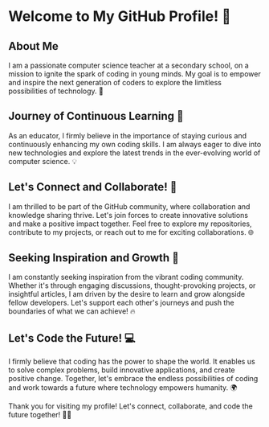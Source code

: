 # Welcome to My GitHub Profile! 👋

## About Me
I am a passionate computer science teacher at a secondary school, on a mission to ignite the spark of coding in young minds. My goal is to empower and inspire the next generation of coders to explore the limitless possibilities of technology. 🌟

## Journey of Continuous Learning 🚀
As an educator, I firmly believe in the importance of staying curious and continuously enhancing my own coding skills. I am always eager to dive into new technologies and explore the latest trends in the ever-evolving world of computer science. 💡

## Let's Connect and Collaborate! 🤝
I am thrilled to be part of the GitHub community, where collaboration and knowledge sharing thrive. Let's join forces to create innovative solutions and make a positive impact together. Feel free to explore my repositories, contribute to my projects, or reach out to me for exciting collaborations. 🌐

## Seeking Inspiration and Growth 🌱
I am constantly seeking inspiration from the vibrant coding community. Whether it's through engaging discussions, thought-provoking projects, or insightful articles, I am driven by the desire to learn and grow alongside fellow developers. Let's support each other's journeys and push the boundaries of what we can achieve! 🔥

## Let's Code the Future! 💻
I firmly believe that coding has the power to shape the world. It enables us to solve complex problems, build innovative applications, and create positive change. Together, let's embrace the endless possibilities of coding and work towards a future where technology empowers humanity. 🌍

Thank you for visiting my profile! Let's connect, collaborate, and code the future together! 🙌✨
